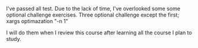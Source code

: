 I've passed all test.
Due to the lack of time, I've overlooked some some optional challenge exercises. 
Three optional challenge except the first;
xargs optimazation "-n 1"

I will do them when I review this course after learning all the course I plan to study. 
